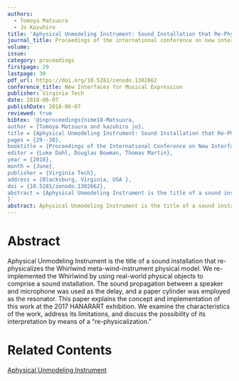 ```yaml
---
authors:
  - Tomoya Matsuura
  - Jo Kazuhiro
title: 'Aphysical Unmodeling Instrument: Sound Installation that Re-Physicalizes a Meta-Wind-Instrument Physical Model, Whirlwind'
journal_title: Proceedings of the international conference on new interfaces for musical expression 2018
volume:
issue:
category: proceedings
firstpage: 29
lastpage: 30
pdf_url: https://doi.org/10.5281/zenodo.1302662
conference_title: New Interfaces for Musical Expression
publisher: Virginia Tech
date: 2018-06-07
publishDate: 2018-06-07
reviewed: true
bibtex: '@inproceedings{nime18-Matsuura,
author = {Tomoya Matsuura and kazuhiro jo},
title = {Aphysical Unmodeling Instrument: Sound Installation that Re-Physicalizes a Meta-Wind-Instrument Physical Model, Whirlwind},
pages = {29--30},
booktitle = {Proceedings of the International Conference on New Interfaces for Musical Expression},
editor = {Luke Dahl, Douglas Bowman, Thomas Martin},
year = {2018},
month = {June},
publisher = {Virginia Tech},
address = {Blacksburg, Virginia, USA },
doi = {10.5281/zenodo.1302662},
abstract = {Aphysical Unmodeling Instrument is the title of a sound installation that re-physicalizes the Whirlwind meta-wind-instrument physical model. We re-implemented the Whirlwind by using real-world physical objects to comprise a sound installation. The sound propagation between a speaker and microphone was used as the delay, and a paper cylinder was employed as the resonator. This paper explains the concept and implementation of this work at the 2017 HANARART exhibition. We examine the characteristics of the work, address its limitations, and discuss the possibility of its interpretation by means of a “re-physicalization.”}
}'
abstract: Aphysical Unmodeling Instrument is the title of a sound installation that re-physicalizes the Whirlwind meta-wind-instrument physical model. We re-implemented the Whirlwind by using real-world physical objects to comprise a sound installation. The sound propagation between a speaker and microphone was used as the delay, and a paper cylinder was employed as the resonator. This paper explains the concept and implementation of this work at the 2017 HANARART exhibition. We examine the characteristics of the work, address its limitations, and discuss the possibility of its interpretation by means of a “re-physicalization.”
---
```


# Abstract

Aphysical Unmodeling Instrument is the title of a sound installation that re-physicalizes the Whirlwind meta-wind-instrument physical model. We re-implemented the Whirlwind by using real-world physical objects to comprise a sound installation. The sound propagation between a speaker and microphone was used as the delay, and a paper cylinder was employed as the resonator. This paper explains the concept and implementation of this work at the 2017 HANARART exhibition. We examine the characteristics of the work, address its limitations, and discuss the possibility of its interpretation by means of a “re-physicalization.”

# Related Contents

[Aphysical Unmodeling Instrument](/works/aphysical-unmodeling-instrument)
